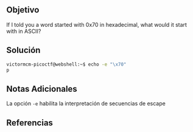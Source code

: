 ## Objetivo
If I told you a word started with 0x70 in hexadecimal, what would it start with in ASCII?
## Solución
```bash
victormcm-picoctf@webshell:~$ echo -e "\x70"
p
```
## Notas Adicionales
La opción `-e` habilita la interpretación de secuencias de escape
## Referencias
